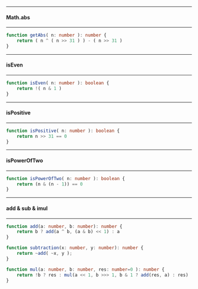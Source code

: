 



----
#### Math.abs
---
```ts
function getAbs( n: number ): number {
	return ( n ^ ( n >> 31 ) ) - ( n >> 31 )
}
```



---
#### isEven
---
```ts
function isEven( n: number ): boolean {
	return !( n & 1 )
}
```



---
#### isPositive
---
```ts
function isPositive( n: number ): boolean {
	return n >> 31 == 0
}
```



---
#### isPowerOfTwo
---
```ts
function isPowerOfTwo( n: number ): boolean {
	return (n & (n - 1)) == 0
}
```



---
#### add & sub & imul
---
```ts
function add(a: number, b: number): number {
	return b ? add(a ^ b, (a & b) << 1) : a
}

function subtraction(x: number, y: number): number {
	return ~add( ~x, y );
}

function mul(a: number, b: number, res: number=0 ): number {
	return !b ? res : mul(a << 1, b >>> 1, b & 1 ? add(res, a) : res)
}
```



